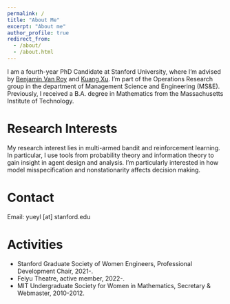 ```yaml
---
permalink: /
title: "About Me"
excerpt: "About me"
author_profile: true
redirect_from: 
  - /about/
  - /about.html
---
```


I am a fourth-year PhD Candidate at Stanford University, where I’m advised by [Benjamin Van Roy](https://web.stanford.edu/~bvr/) and [Kuang Xu](http://web.stanford.edu/~kuangxu/). I’m part of the Operations Research group in the department of Management Science and Engineering (MS&E). Previously, I received a B.A. degree in Mathematics from the Massachusetts Institute of Technology. 

Research Interests
======
My research interest lies in multi-armed bandit and reinforcement learning. In particular, I use tools from probability theory and information theory to gain insight in agent design and analysis. I’m particularly interested in how model misspecification and nonstationarity affects decision making. 

Contact
======
Email: yueyl [at] stanford.edu

Activities
======
* Stanford Graduate Society of Women Engineers, Professional Development Chair, 2021-. 
* Feiyu Theatre, active member, 2022-. 
* MIT Undergraduate Society for Women in Mathematics, Secretary & Webmaster, 2010-2012. 

